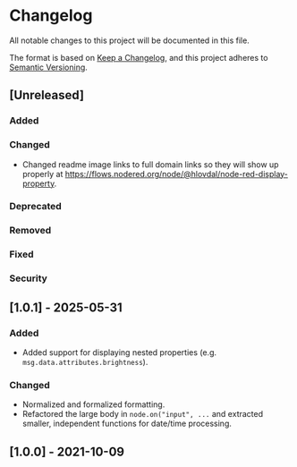 <!-- markdownlint-configure-file {"MD024": { "siblings_only": true } } -->

# Changelog

All notable changes to this project will be documented in this file.

The format is based on [Keep a Changelog](https://keepachangelog.com/en/1.1.0/),
and this project adheres to [Semantic Versioning](https://semver.org/spec/v2.0.0.html).

## [Unreleased]

### Added

### Changed

- Changed readme image links to full domain links so they will show
  up properly at <https://flows.nodered.org/node/@hlovdal/node-red-display-property>.

### Deprecated

### Removed

### Fixed

### Security

## [1.0.1] - 2025-05-31

### Added

- Added support for displaying nested properties (e.g. `msg.data.attributes.brightness`).

### Changed

- Normalized and formalized formatting.
- Refactored the large body in `node.on("input", ...` and extracted smaller,
  independent functions for date/time processing.

## [1.0.0] - 2021-10-09
